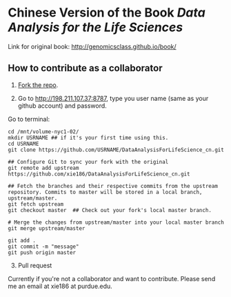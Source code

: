 # Chinese Version of the Book *Data Analysis for the Life Sciences*

Link for original book:
http://genomicsclass.github.io/book/

## How to contribute as a collaborator

1) [Fork the repo](https://help.github.com/articles/fork-a-repo/). 

2) Go to http://198.211.107.37:8787, type you user name (same as your github account) and password. 

Go to terminal: 

```
cd /mnt/volume-nyc1-02/
mkdir USRNAME ## if it's your first time using this.
cd USRNAME
git clone https://github.com/USRNAME/DataAnalysisForLifeScience_cn.git
```


```
## Configure Git to sync your fork with the original 
git remote add upstream https://github.com/xie186/DataAnalysisForLifeScience_cn.git

## Fetch the branches and their respective commits from the upstream repository. Commits to master will be stored in a local branch, upstream/master.
git fetch upstream
git checkout master  ## Check out your fork's local master branch.

# Merge the changes from upstream/master into your local master branch
git merge upstream/master 
```

```
git add .
git commit -m "message"
git push origin master
```


3) Pull request 



Currently if you're not a collaborator and want to contribute. Please send me an email at xie186 at purdue.edu. 


